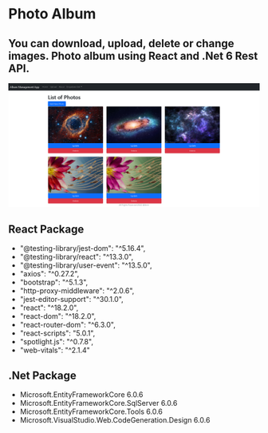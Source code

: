 # Photo Album 

##  You can download, upload, delete or change images. Photo album using React and .Net 6 Rest API.  
![This is an image](photoalbum-backend/Resources/Images/Screenshot.png)

## React Package
* "@testing-library/jest-dom": "^5.16.4",
* "@testing-library/react": "^13.3.0",
* "@testing-library/user-event": "^13.5.0",
* "axios": "^0.27.2",
* "bootstrap": "^5.1.3",
* "http-proxy-middleware": "^2.0.6",
* "jest-editor-support": "^30.1.0",
* "react": "^18.2.0",
* "react-dom": "^18.2.0",
* "react-router-dom": "^6.3.0",
* "react-scripts": "5.0.1",
* "spotlight.js": "^0.7.8",
* "web-vitals": "^2.1.4"

## .Net Package
* Microsoft.EntityFrameworkCore 6.0.6
* Microsoft.EntityFrameworkCore.SqlServer 6.0.6
* Microsoft.EntityFrameworkCore.Tools 6.0.6
* Microsoft.VisualStudio.Web.CodeGeneration.Design 6.0.6
